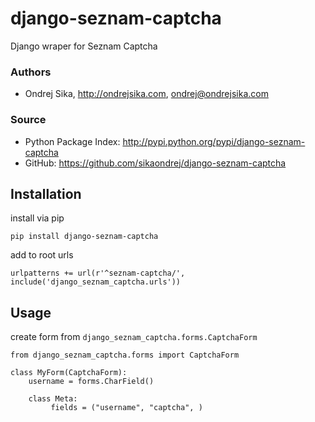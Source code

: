 django-seznam-captcha
=====================

Django wraper for Seznam Captcha

### Authors
*  Ondrej Sika, <http://ondrejsika.com>, ondrej@ondrejsika.com

### Source
* Python Package Index: <http://pypi.python.org/pypi/django-seznam-captcha>
* GitHub: <https://github.com/sikaondrej/django-seznam-captcha>

## Installation

install via pip

    pip install django-seznam-captcha
    
add to root urls

    urlpatterns += url(r'^seznam-captcha/', include('django_seznam_captcha.urls'))


## Usage

create form from `django_seznam_captcha.forms.CaptchaForm`

    from django_seznam_captcha.forms import CaptchaForm
    
    class MyForm(CaptchaForm):
        username = forms.CharField()

        class Meta:
             fields = ("username", "captcha", )
